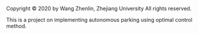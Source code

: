 Copyright © 2020 by Wang Zhenlin, Zhejiang University
All rights reserved. 

This is a project on implementing autonomous parking using optimal control method.
